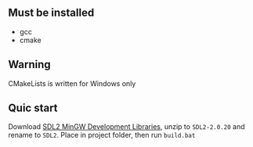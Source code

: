 ## Must be installed
- gcc
- cmake

## Warning
CMakeLists is written for Windows only

## Quic start
Download [SDL2 MinGW Development Libraries](https://www.libsdl.org/release/SDL2-devel-2.0.20-mingw.tar.gz), unzip to `SDL2-2.0.20` and rename to `SDL2`. Place in project folder, then run `build.bat`